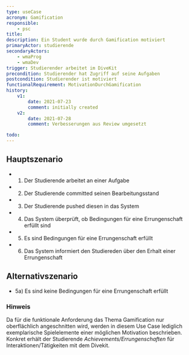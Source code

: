 ```yaml
---
type: useCase
acronym: Gamification
responsible: 
    - psc
title: 
description: Ein Student wurde durch Gamification motiviert
primaryActor: studierende
secondaryActors:
    - wmaProg
    - wmaDev
trigger: Studierender arbeitet im DiveKit
precondition: Studierender hat Zugriff auf seine Aufgaben
postcondition: Studierender ist motiviert
functionalRequirement: MotivationDurchGamification
history:
    v1:
        date: 2021-07-23
        comment: initially created
    v2:
        date: 2021-07-28
        comment: Verbesserungen aus Review umgesetzt

todo:
---
```


## Hauptszenario

* 1) Der Studierende arbeitet an einer Aufgabe
* 2) Der Studierende committed seinen Bearbeitungsstand
* 3) Der Studierende pushed diesen in das System
* 4) Das System überprüft, ob Bedingungen für eine Errungenschaft erfüllt sind
* 5) Es sind Bedingungen für eine Errungenschaft erfüllt
* 6) Das System informiert den Studiereden über den Erhalt einer Errungenschaft

## Alternativszenario

* 5a) Es sind keine Bedingungen für eine Errungenschaft erfüllt

### Hinweis

Da für die funktionale Anforderung das Thema Gamification nur oberflächlich angeschnitten wird, werden in diesem Use Case lediglich exemplarische Spielelemente einer möglichen Motivation beschrieben. Konkret erhält der Studierende _Achievements/Errungenschaften_ für Interaktionen/Tätigkeiten mit dem Divekit. 




